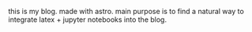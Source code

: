 this is my blog. 
made with astro.
main purpose is to find a natural way to integrate latex + jupyter notebooks into the blog.

